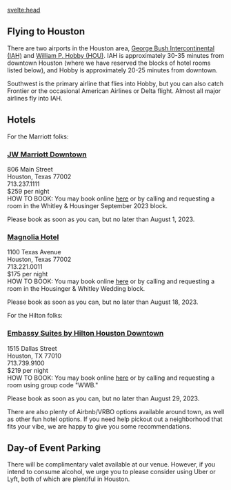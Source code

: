 <script>
  import { pageTitle } from '~/utils/pageTitle'
</script>

<!-- HEAD -->
<svelte:head>
  <title>{pageTitle('Travel & Accomodations')}</title>
  <meta name="description" content="Everything our out-of-town friends will need to best enjoy their Houston stay!" />
</svelte:head>

## Flying to Houston
There are two airports in the Houston area, [George Bush Intercontinental (IAH)](https://goo.gl/maps/gJmsofuFmtiLf3fQ6) and [William P. Hobby (HOU)](https://goo.gl/maps/ZENw2R4jjR2qCada8). IAH is approximately 30-35 minutes from downtown Houston (where we have reserved the blocks of hotel rooms listed below), and Hobby is approximately 20-25 minutes from downtown.
 
Southwest is the primary airline that flies into Hobby, but you can also catch Frontier or the occasional American Airlines or Delta flight. Almost all major airlines fly into IAH.

## Hotels

For the Marriott folks:

### [JW Marriott Downtown](https://www.marriott.com/en-us/hotels/houdj-jw-marriott-houston-downtown/overview/)
806 Main Street  
Houston, Texas 77002  
713.237.1111  
$259 per night  
HOW TO BOOK: You may book online [here](https://www.marriott.com/events/start.mi?id=1675203407578&key=GRP) or by calling and requesting a room in the Whitley & Housinger September 2023 block. 

Please book as soon as you can, but no later than August 1, 2023.

### [Magnolia Hotel](https://www.marriott.com/en-us/hotels/houmg-magnolia-hotel-houston-a-tribute-portfolio-hotel/overview/)  
1100 Texas Avenue   
Houston, Texas 77002  
713.221.0011  
$175 per night  
HOW TO BOOK: You may book online [here](https://www.marriott.com/events/start.mi?id=1677007028502&key=GRP) or by calling and requesting a room in the Housinger & Whitley Wedding block.  

Please book as soon as you can, but no later than August 18, 2023.  

For the Hilton folks:

### [Embassy Suites by Hilton Houston Downtown](https://www.hilton.com/en/hotels/houdnes-embassy-suites-houston-downtown/)  
1515 Dallas Street  
Houston, TX 77010  
713.739.9100  
$219 per night  
HOW TO BOOK: You may book online [here](https://www.hilton.com/en/attend-my-event/thewhitleywedding2023/) or by calling and requesting a room using group code "WWB."  

Please book as soon as you can, but no later than August 29, 2023.  

There are also plenty of Airbnb/VRBO options available around town, as well as other fun hotel options. If you need help pickout out a neighborhood that fits your vibe, we are happy to give you some recommendations.  
 
## Day-of Event Parking
There will be complimentary valet available at our venue. However, if you intend to consume alcohol, we urge you to please consider using Uber or Lyft, both of which are plentiful in Houston.
